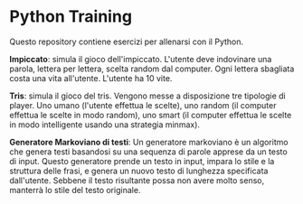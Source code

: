 # Python Training

Questo repository contiene esercizi per allenarsi con il Python.

<b>Impiccato</b>: simula il gioco dell'impiccato. L'utente deve indovinare una parola, lettera per lettera, scelta random dal computer.
Ogni lettera sbagliata costa una vita all'utente. L'utente ha 10 vite.

<b>Tris</b>: simula il gioco del tris. Vengono messe a disposizione tre tipologie di player. Uno umano (l'utente effettua le scelte), uno random (il computer effettua le scelte in modo random), uno smart (il computer effettua le scelte in modo intelligente usando una strategia minmax).

<b>Generatore Markoviano di testi</b>: Un generatore markoviano è un algoritmo che genera testi basandosi su una sequenza di parole apprese da un testo di input. Questo generatore prende un testo in input, impara lo stile e la struttura delle frasi, e genera un nuovo testo di lunghezza specificata dall'utente. Sebbene il testo risultante possa non avere molto senso, manterrà lo stile del testo originale.
